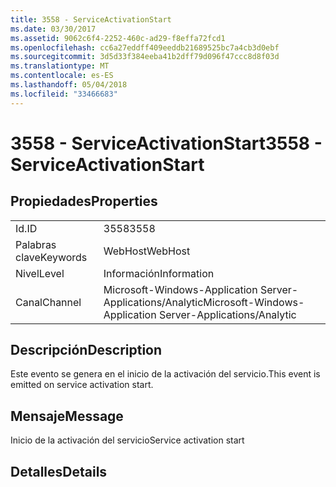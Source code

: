 ```yaml
---
title: 3558 - ServiceActivationStart
ms.date: 03/30/2017
ms.assetid: 9062c6f4-2252-460c-ad29-f8effa72fcd1
ms.openlocfilehash: cc6a27eddff409eeddb21689525bc7a4cb3d0ebf
ms.sourcegitcommit: 3d5d33f384eeba41b2dff79d096f47ccc8d8f03d
ms.translationtype: MT
ms.contentlocale: es-ES
ms.lasthandoff: 05/04/2018
ms.locfileid: "33466683"
---
```

# <a name="3558---serviceactivationstart"></a><span data-ttu-id="c4229-102">3558 - ServiceActivationStart</span><span class="sxs-lookup"><span data-stu-id="c4229-102">3558 - ServiceActivationStart</span></span>
## <a name="properties"></a><span data-ttu-id="c4229-103">Propiedades</span><span class="sxs-lookup"><span data-stu-id="c4229-103">Properties</span></span>  
  
|||  
|-|-|  
|<span data-ttu-id="c4229-104">Id.</span><span class="sxs-lookup"><span data-stu-id="c4229-104">ID</span></span>|<span data-ttu-id="c4229-105">3558</span><span class="sxs-lookup"><span data-stu-id="c4229-105">3558</span></span>|  
|<span data-ttu-id="c4229-106">Palabras clave</span><span class="sxs-lookup"><span data-stu-id="c4229-106">Keywords</span></span>|<span data-ttu-id="c4229-107">WebHost</span><span class="sxs-lookup"><span data-stu-id="c4229-107">WebHost</span></span>|  
|<span data-ttu-id="c4229-108">Nivel</span><span class="sxs-lookup"><span data-stu-id="c4229-108">Level</span></span>|<span data-ttu-id="c4229-109">Información</span><span class="sxs-lookup"><span data-stu-id="c4229-109">Information</span></span>|  
|<span data-ttu-id="c4229-110">Canal</span><span class="sxs-lookup"><span data-stu-id="c4229-110">Channel</span></span>|<span data-ttu-id="c4229-111">Microsoft-Windows-Application Server-Applications/Analytic</span><span class="sxs-lookup"><span data-stu-id="c4229-111">Microsoft-Windows-Application Server-Applications/Analytic</span></span>|  
  
## <a name="description"></a><span data-ttu-id="c4229-112">Descripción</span><span class="sxs-lookup"><span data-stu-id="c4229-112">Description</span></span>  
 <span data-ttu-id="c4229-113">Este evento se genera en el inicio de la activación del servicio.</span><span class="sxs-lookup"><span data-stu-id="c4229-113">This event is emitted on service activation start.</span></span>  
  
## <a name="message"></a><span data-ttu-id="c4229-114">Mensaje</span><span class="sxs-lookup"><span data-stu-id="c4229-114">Message</span></span>  
 <span data-ttu-id="c4229-115">Inicio de la activación del servicio</span><span class="sxs-lookup"><span data-stu-id="c4229-115">Service activation start</span></span>  
  
## <a name="details"></a><span data-ttu-id="c4229-116">Detalles</span><span class="sxs-lookup"><span data-stu-id="c4229-116">Details</span></span>
